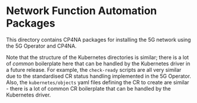 # Network Function Automation Packages

This directory contains CP4NA packages for installing the 5G network using the 5G Operator and CP4NA. 

Note that the structure of the Kubernetes directories is similar; there is a lot of _common_ boilerplate here that can be
handled by the Kubernetes driver in a future release. For example, the `check-ready` scripts are all very similar due
to the standardised CR status handling implemented in the 5G Operator. Also, the `kubernetes/objects` yaml files defining
the CR to create are similar - there is a lot of common CR boilerplate that can be handled by the Kubernetes driver.